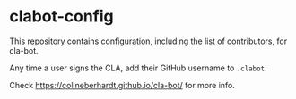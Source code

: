 # clabot-config

This repository contains configuration, including the list of contributors, for
cla-bot.

Any time a user signs the CLA, add their GitHub username to `.clabot`.

Check https://colineberhardt.github.io/cla-bot/ for more info.
